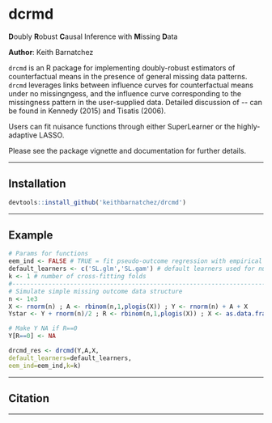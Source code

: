 # dcrmd

**D**oubly **R**obust **C**ausal Inference with **M**issing **D**ata

**Author**: Keith Barnatchez

`drcmd` is an R package for implementing doubly-robust estimators of counterfactual means in the presence of general missing data patterns. `drcmd` leverages links between influence curves for counterfactual means under no missingngess, and the influence curve corresponding to the missingness pattern in the user-supplied data. Detailed discussion of -- can be found in Kennedy (2015) and Tisatis (2006).

Users can fit nuisance functions through either SuperLearner or the highly-adaptive LASSO. 

Please see the package vignette and documentation for further details.

------------------------------------------------------------------------
## Installation

```r
devtools::install_github('keithbarnatchez/drcmd')
```

------------------------------------------------------------------------
## Example

```r
# Params for functions
eem_ind <- FALSE # TRUE = fit pseudo-outcome regression with empirical efficiency maximiztion
default_learners <- c('SL.glm','SL.gam') # default learners used for nuisance functions 
k <- 1 # number of cross-fitting folds
#-------------------------------------------------------------------------------
# Simulate simple missing outcome data structure
n <- 1e3
X <- rnorm(n) ; A <- rbinom(n,1,plogis(X)) ; Y <- rnorm(n) + A + X
Ystar <- Y + rnorm(n)/2 ; R <- rbinom(n,1,plogis(X)) ; X <- as.data.frame(X)

# Make Y NA if R==0
Y[R==0] <- NA

drcmd_res <- drcmd(Y,A,X, 
default_learners=default_learners,
eem_ind=eem_ind,k=k)
```

------------------------------------------------------------------------
## Citation

------------------------------------------------------------------------

